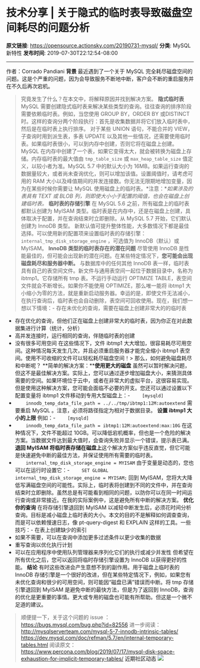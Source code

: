 # 技术分享 | 关于隐式的临时表导致磁盘空间耗尽的问题分析

**原文链接**: https://opensource.actionsky.com/20190731-mysql/
**分类**: MySQL 新特性
**发布时间**: 2019-07-30T22:12:54-08:00

---

作者：Corrado Pandiani
**背景**
最近遇到了一个关于 MySQL 完全耗尽磁盘空间的问题。这是个严重的问题，因为会导致服务不断地中断，客户会不断的重启服务并在不久后再次宕机。
> 究竟发生了什么？在本文中，将解释原因并找到解决方案。
**隐式临时表**
MySQL 需要创建隐式临时表来解决某些类型的查询。往往查询的排序阶段需要依赖临时表。例如，当您使用 GROUP BY，ORDER BY 或DISTINCT 时。这样的查询分两个阶段执行：首先是收集数据并将它们放入临时表中，然后是在临时表上执行排序。
对于某些 UNION 语句，不能合并的 VIEW，子查询时用到派生表，多表 UPDATE 以及其他一些情况，还需要使用临时表。如果临时表很小，可以到内存中创建，否则它将在磁盘上创建。MySQL 在内存中创建了一个表，如果它变得太大，就会被转换为磁盘上存储。内存临时表的最大值由 `tmp_table_size` 或 `max_heap_table_size` 值定义，以较小者为准。MySQL 5.7 中的默认大小为 16MB。如果运行查询的数据量较大，或者尚未查询优化，则可以增加该值。设置阈值时，请考虑可用的 RAM 大小以及峰值期间的并发连接数。你无法无限期地增加变量，因为在某些时候你需要让 MySQL 使用磁盘上的临时表。*注意：**如果涉及的表具有 TEXT 或 BLOB 列，则即使大小小于配置的阈值，也会在磁盘上创建临时表。*
**临时表的存储引擎**
在 MySQL 5.6 之前，所有磁盘上的临时表都默认创建为 MyISAM 类型。临时表是在内存中，还是在磁盘上创建，具体取决于配置，并在查询结束时立即删除。从 MySQL 5.7 开始，它们默认创建为 InnoDB 类型。
新默认值可提升整体性能，大多数情况下都是最佳选择。可以使用新的配置项来设置临时表的存储引擎：`internal_tmp_disk_storage_engine` ，可选值为 InnoDB（默认）或 MyISAM。
**InnoDB 类型的临时表存在的潜在问题**
尽管使用 InnoDB 是性能最佳的，但可能会出现新的潜在问题。在某些特定情况下，**您可能会出现磁盘耗尽和服务器中断。**
与数据库中的任何其他 InnoDB 表一样，临时表具有自己的表空间文件。新文件与通用表空间一起位于数据目录中，名称为 ibtmp1。它存储所有 tmp 表。不运行手动运行 OPTIMIZE TABLE，表空间文件就会不断增长。如果你不能使用 OPTIMIZE，那么唯一能将 ibtmp1 大小缩小为零的方法，就是重新启动服务器。幸运的是，即使文件无法减小，在执行查询后，临时表也会自动删除，表空间可回收使用。现在，我们想一想以下情境：- 存在未优化的查询，需要在磁盘上创建非常大的的临时表
- 存在优化的查询，但他们正在磁盘上创建非常大的临时表，因为你正在对此数据集进行计算（统计，分析）
- 高并发连接时，运行相同的查询，伴随临时表的创建
- 没有很多可用空间
在这些情况下，文件 ibtmp1 大大增加，很容易耗尽可用空间。这种情况每天发生几次，并且必须重启服务器才能完全缩小 ibtmp1 表空间。使用不可收缩的文件可以轻松耗尽磁盘空间！> 那么，如何避免磁盘耗尽和中断呢？
**简单的解决方案：****使用更大的磁盘**
虽然可以暂时解决问题，但这不是最佳解决方案。实际上，您可以通过逐步增加磁盘大小，来猜测具体需要的空间。如果环境位于云中，或者在非常大的虚拟平台，这很容易实现。但是使用这种解决方案，您可能会面临不必要的开支。您还可以通过设置以下配置变量将 ibtmp1 文件移动到专用大型磁盘上：- `    [mysqld]`
- `    innodb_temp_data_file_path = ../../tmp/ibtmp1:12M:autoextend`
需要重启 MySQL 。注意，必须将路径指定为相对于数据目录。
**设置 ibtmp1 大小的上限**
例如：- `    [mysqld]`
- `    innodb_temp_data_file_path = ibtmp1:12M:autoextend:max:10G`
在这种情况下，文件不能超过 10GB。可以降低宕机概率，但也是一个危险的解决方案。当数据文件达到最大值时，会查询失败并显示一个错误，提示表已满。
**退回 MyISAM 将临时表存储在磁盘上**这个解决方案似乎违反直觉，但它可能是快速避免中断的最佳方法，并保证使用所有需要的临时表。
- `    internal_tmp_disk_storage_engine = MYISAM`
由于变量是动态的，您也可以在运行时设置它：- `    SET GLOBAL internal_tmp_disk_storage_engine = MYISAM;`
回到 MyISAM，您将大大降低写满磁盘空间的可能性。实际上，临时表将创建到不同的文件中，并在查询结束时立即删除。虽然总是有可能看到相同的问题，以防你可以在同一时间运行查询或非常接近。在我的实际案例中，这是避免所有中断的解决方案。
**优化你的查询**
在将存储引擎退回到 MyISAM 以减轻中断发生后，必须花时间分析查询。目标是减小磁盘上临时表的大小。本文的目的不是解释如何调查查询，而是可以依赖慢速日志，像 pt-query-digest 和 EXPLAIN 这样的工具。一些技巧：- 在表上创建缺少的索引
- 如果不需要，可以在查询中添加更多过滤条件以更少收集的数据
- 重写查询以优化执行计划
- 可以在应用程序中使用队列管理器来序列化它们的执行或减少并发性
但希望在所有优化之后，您可以返回将临时存储引擎设置为 InnoDB 以获得更好的性能。
**结论**
有时这些改进会产生意想不到的副作用。用于磁盘上临时表的 InnoDB 存储引擎是一个很好的改进，但在某些特定情况下，例如，如果您有未优化查询和很少的可用空间，则可能因“磁盘已满”错误而中断。将 tmp 存储引擎退回到 MyISAM 是避免中断的最快方法，但是为了返回到 InnoDB，查询的优化是更重要的事情。更大或专用的磁盘也可能有所帮助。但这是一个微不足道的建议。
> 顺便提一下，关于这个问题的 issue ：
https://bugs.mysql.com/bug.php?id=82556
进一步阅读：
http://mysqlserverteam.com/mysql-5-7-innodb-intrinsic-tables/
https://dev.mysql.com/doc/refman/5.7/en/internal-temporary-tables.html
阅读原文：https://www.percona.com/blog/2019/07/17/mysql-disk-space-exhaustion-for-implicit-temporary-tables/
**近期社区动态**
![](https://opensource.actionsky.com/wp-content/uploads/2019/08/海报.jpg)